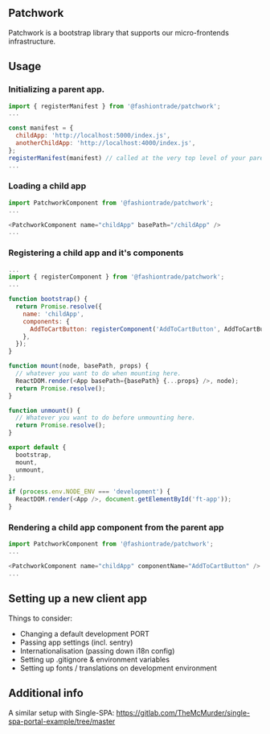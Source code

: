 ## Patchwork

Patchwork is a bootstrap library that supports our micro-frontends infrastructure.

## Usage

### Initializing a parent app.

```javascript
import { registerManifest } from '@fashiontrade/patchwork';
...

const manifest = {
  childApp: 'http://localhost:5000/index.js',
  anotherChildApp: 'http://localhost:4000/index.js',
};
registerManifest(manifest) // called at the very top level of your parent app.
...

```

### Loading a child app

```javascript
import PatchworkComponent from '@fashiontrade/patchwork';
...

<PatchworkComponent name="childApp" basePath="/childApp" />
...

```

### Registering a child app and it's components

```javascript
...
import { registerComponent } from '@fashiontrade/patchwork';
...

function bootstrap() {
  return Promise.resolve({
    name: 'childApp',
    components: {
      AddToCartButton: registerComponent('AddToCartButton', AddToCartButton),
    },
  });
}

function mount(node, basePath, props) {
  // whatever you want to do when mounting here.
  ReactDOM.render(<App basePath={basePath} {...props} />, node);
  return Promise.resolve();
}

function unmount() {
  // Whatever you want to do before unmounting here.
  return Promise.resolve();
}

export default {
  bootstrap,
  mount,
  unmount,
};

if (process.env.NODE_ENV === 'development') {
  ReactDOM.render(<App />, document.getElementById('ft-app'));
}
```

### Rendering a child app component from the parent app

```javascript
import PatchworkComponent from '@fashiontrade/patchwork';
...

<PatchworkComponent name="childApp" componentName="AddToCartButton" />
...

```

## Setting up a new client app

Things to consider:

- Changing a default development PORT
- Passing app settings (incl. sentry)
- Internationalisation (passing down i18n config)
- Setting up .gitignore & environment variables
- Setting up fonts / translations on development environment

## Additional info

A similar setup with Single-SPA: https://gitlab.com/TheMcMurder/single-spa-portal-example/tree/master
